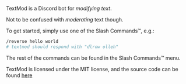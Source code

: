 TextMod is a Discord bot for _modifying text_.

Not to be confused with _moderating_ text though.

To get started, simply use one of the Slash Commands:tm:, e.g.:

```sh
/reverse hello world
# textmod should respond with "dlrow olleh"
```

The rest of the commands can be found in the Slash Commands:tm: menu.

TextMod is licensed under the MIT license, and the source code can be found
[here](https://github.com/szskill/textmod)
